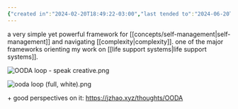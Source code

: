 ```yaml
---
{"created in":"2024-02-20T18:49:22-03:00","last tended to":"2024-06-20T23:41:30-03:00","tags":["framework","sensemaking","🌱"],"dg-publish":true,"permalink":"/models-and-frameworks/ooda-loop/","dgPassFrontmatter":true,"created":"2024-02-20T18:49:22.179-03:00","updated":"2024-07-23T01:51:10.641-03:00"}
---
```


a very simple yet powerful framework for [[concepts/self-management\|self-management]] and navigating [[complexity\|complexity]]. one of the major frameworks orienting my work on [[life support systems\|life support systems]].

![OODA loop - speak creative.png](/img/user/assets/OODA%20loop%20-%20speak%20creative.png)

![ooda loop (full, white).png](/img/user/assets/ooda%20loop%20(full,%20white).png)

\+ good perspectives on it: https://jzhao.xyz/thoughts/OODA